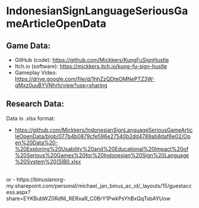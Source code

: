 # IndonesianSignLanguageSeriousGameArticleOpenData

## Game Data: 
- GitHub (code): https://github.com/Mickkers/KungFuSignHustle
- Itch.io (software): https://mickkers.itch.io/kung-fu-sign-hustle
- Gameplay Video: https://drive.google.com/file/d/1hhZzQDteOMNePTZ3W-qMxz0uuBYVNhrh/view?usp=sharing

## Research Data: 
Data in .xlsx format: 
<br/>
- https://github.com/Mickkers/IndonesianSignLanguageSeriousGameArticleOpenData/blob/077b4b0879cfe596e27540b2dd4789ab8daf6e02/Open%20Data%20-%20Exploring%20Usability%20and%20Educational%20Impact%20of%20Serious%20Games%20for%20Indonesian%20Sign%20Language%20System%20(SIBI).xlsx
<br/>
or
- https://binusianorg-my.sharepoint.com/personal/michael_jan_binus_ac_id/_layouts/15/guestaccess.aspx?share=EYKBubWZ0RdNl_RERxaR_C0BrY1PwkPsYhBxQqTsbAYUow

